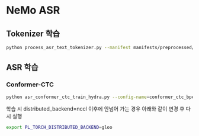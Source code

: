 # NeMo ASR

## Tokenizer 학습

```bash
python process_asr_text_tokenizer.py --manifest manifests/preprocessed/train.json,manifests/preprocessed/dev/json --data_root tmp --tokenizer spe --vocab_size 5000
```



## ASR 학습

### Conformer-CTC

```bash
python asr_conformer_ctc_train_hydra.py --config-name=conformer_ctc_bpe model.optim.lr=0.01
```

학습 시 distributed_backend=nccl 이후에 안넘어 가는 경우 아래와 같이 변경 후 다시 실행

```bash
export PL_TORCH_DISTRIBUTED_BACKEND=gloo
```

